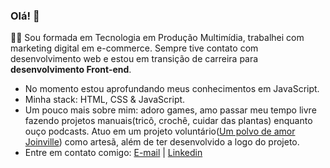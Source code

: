 ### Olá! 👋

👩‍💻  Sou formada em Tecnologia em Produção Multimídia, trabalhei com marketing digital em e-commerce. Sempre tive contato com desenvolvimento web e estou em transição de carreira para **desenvolvimento Front-end**.

- No momento estou aprofundando meus conhecimentos em JavaScript.
- Minha stack: HTML, CSS & JavaScript.
- Um pouco mais sobre mim: adoro games, amo passar meu tempo livre fazendo projetos manuais(tricô, crochê, cuidar das plantas) enquanto ouço podcasts. Atuo em um projeto voluntário([Um polvo de amor Joinville](https://www.facebook.com/projetoumpolvodeamor)) como artesã, além de ter desenvolvido a logo do projeto.
- Entre em contato comigo: [E-mail](mailto:caarine.m@gmail.com) | [Linkedin](https://www.linkedin.com/in/carine-meyer-becker-a14a4b57/)

